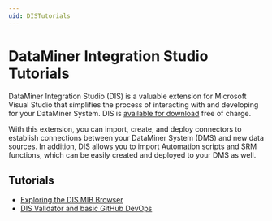 ```yaml
---
uid: DISTutorials
---
```


# DataMiner Integration Studio Tutorials

DataMiner Integration Studio (DIS) is a valuable extension for Microsoft Visual Studio that simplifies the process of interacting with and developing for your DataMiner System. DIS is [available for download](xref:Installing_and_configuring_DataMiner_Integration_Studio) free of charge.

With this extension, you can import, create, and deploy connectors to establish connections between your DataMiner System (DMS) and new data sources. In addition, DIS allows you to import Automation scripts and SRM functions, which can be easily created and deployed to your DMS as well.

## Tutorials

- [Exploring the DIS MIB Browser](xref:DisTutorials_MibBrowser)
- [DIS Validator and basic GitHub DevOps](xref:DisTutorials_DevOpsGitHubValidator)

